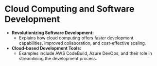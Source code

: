 # Cloud Computing and Software Development

- **Revolutionizing Software Development:**
  - Explains how cloud computing offers faster development capabilities, improved collaboration, and cost-effective scaling.
- **Cloud-based Development Tools:**
  - Examples include AWS CodeBuild, Azure DevOps, and their role in streamlining the development process.
